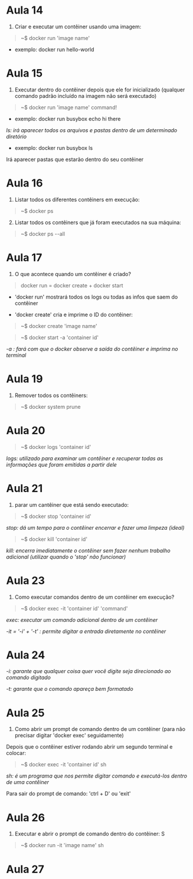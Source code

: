 # Aula 14

1. Criar e executar um contêiner usando uma imagem:

> ~$ docker run 'image name'
- exemplo: docker run hello-world

# Aula 15

1. Executar dentro do contêiner depois que ele for inicializado 
(qualquer comando padrão incluído na imagem não será executado)

>~$ docker run 'image name' command!

- exemplo: docker run busybox echo hi there

_ls: irá aparecer todos os arquivos e pastas dentro de um determinado diretório_

- exemplo: docker run busybox ls

Irá aparecer pastas que estarão dentro do seu contêiner

# Aula 16

1. Listar todos os diferentes contêiners em execução:

> ~$ docker ps

2. Listar todos os contêiners que já foram executados na sua máquina:

> ~$ docker ps --all

# Aula 17 

1. O que acontece quando um contêiner é criado?

> docker run = docker create + docker start

- 'docker run' mostrará todos os logs ou todas as infos que saem do contêiner

- 'docker create' cria e imprime o ID do contêiner:

> ~$ docker create 'image name' 

> ~$ docker start -a 'container id'

_-a : fará com que o docker observe a saída do contẽiner e imprima no terminal_

# Aula 19

1. Remover todos os contêiners:

> ~$ docker system prune

# Aula 20

> ~$ docker logs 'container id'

_logs: utilizado para examinar um contêiner e recuperar todas as informações que foram emitidas a partir dele_

# Aula 21

1. parar um cantêiner que está sendo executado:

> ~$ docker stop 'container id'

_stop: dá um tempo para o contêiner encerrar e fazer uma limpeza (ideal)_

> ~$ docker kill 'container id'

_kill: encerra imediatamente o contêiner sem fazer nenhum trabalho adicional (utilizar quando o 'stop' não funcionar)_

# Aula 23

1. Como executar comandos dentro de um contêiner em execução?

> ~$ docker exec -it 'container id' 'command'

_exec: executar um comando adicional dentro de um contêiner_

_-it = '-i' + '-t' : permite digitar a entrada diretamente no contêiner_

# Aula 24

_-i: garante que qualquer coisa quer vocẽ digite seja direcionado ao comando digitado_

_-t: garante que o comando apareça bem formatado_

# Aula 25 

1. Como abrir um prompt de comando dentro de um contêiner (para não precisar digitar 'docker exec' seguidamente)

Depois que o contêiner estiver rodando abrir um segundo terminal e colocar:

> ~$ docker exec -it 'container id' sh

_sh: é um programa que nos permite digitar comando e executá-los dentro de uma contêiner_

Para sair do prompt de comando: 'ctrl + D' ou 'exit'

# Aula 26 

1. Executar e abrir o prompt de comando dentro do contêiner:
S
> ~$ docker run -it 'image name' sh 

# Aula 27 

